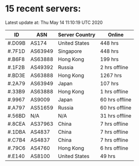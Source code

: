 # 15 recent servers:

Latest update at: Thu May 14 11:10:19 UTC 2020

| ID | ASN | Server Country | Online |
| -- | --- | -------------- | ------ |
| #.D09B | AS174 | United States | 448 hrs |
| #.7F1D | AS63949 | Singapore | 448 hrs |
| #.B6F8 | AS63888 | Hong Kong | 199 hrs |
| #.1F2B | AS49392 | Russia | 2 hrs offline |
| #.BD3E | AS63888 | Hong Kong | 1267 hrs |
| #.2A79 | AS63949 | Japan | 107 hrs |
| #.33B9 | AS63888 | Hong Kong | 1 hrs offline |
| #.9967 | AS9009 | Japan | 60 hrs offline |
| #.A797 | AS51659 | Russia | 60 hrs offline |
| #.56BD | N/A | N/A | 31 hrs offline |
| #.8CEA | AS37963 | China | 7 hrs offline |
| #.1DBA | AS4837 | China | 7 hrs offline |
| #.C7B4 | AS4837 | China | 7 hrs offline |
| #.79C6 | AS4760 | Hong Kong | 6 hrs offline |
| #.E140 | AS8100 | United States | 49 hrs |


